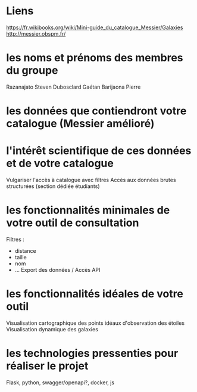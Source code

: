 # Liens
https://fr.wikibooks.org/wiki/Mini-guide_du_catalogue_Messier/Galaxies
http://messier.obspm.fr/

# les noms et prénoms des membres du groupe

Razanajato Steven
Dubosclard Gaétan
Barijaona Pierre

# les données que contiendront votre catalogue (Messier amélioré)



# l'intérêt scientifique de ces données et de votre catalogue
Vulgariser l'accès à catalogue avec filtres
Accès aux données brutes structurées (section dédiée étudiants)

# les fonctionnalités minimales de votre outil de consultation
Filtres : 
 - distance
 - taille
 - nom
 - ...
Export des données / Accès API



 
# les fonctionnalités idéales de votre outil
Visualisation cartographique des points idéaux d'observation des étoiles
Visualisation dynamique des galaxies

# les technologies pressenties pour réaliser le projet
Flask, python, swagger/openapi?, docker, js

